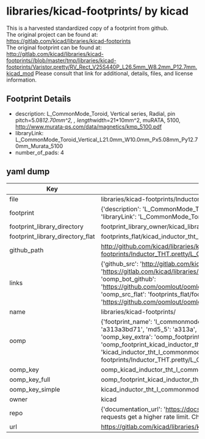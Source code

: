# libraries/kicad-footprints/ by kicad  
This is a harvested standardized copy of a footprint from github.  
The original project can be found at:  
https://gitlab.com/kicad/libraries/kicad-footprints  
The original footprint can be found at:
http://gitlab.com/kicad/libraries/kicad-footprints//blob/master/tmp/libraries/kicad-footprints/Varistor.pretty/RV_Rect_V25S440P_L26.5mm_W8.2mm_P12.7mm.kicad_mod
Please consult that link for additional, details, files, and license information.  
## Footprint Details
* description: L_CommonMode_Toroid, Vertical series, Radial, pin pitch=5.08*12.70mm^2, , length*width=21*10mm^2, muRATA, 5100, http://www.murata-ps.com/data/magnetics/kmp_5100.pdf  
* libraryLink: L_CommonMode_Toroid_Vertical_L21.0mm_W10.0mm_Px5.08mm_Py12.70mm_Murata_5100  
* number_of_pads: 4  
## yaml dump  
| Key | Value |  
| --- | --- |  
| file | libraries/kicad-footprints/Inductor_THT.pretty/L_CommonMode_Toroid_Vertical_L21.0mm_W10.0mm_Px5.08mm_Py12.70mm_Murata_5100.kicad_mod |  
| footprint | {'description': 'L_CommonMode_Toroid, Vertical series, Radial, pin pitch=5.08*12.70mm^2, , length*width=21*10mm^2, muRATA, 5100, http://www.murata-ps.com/data/magnetics/kmp_5100.pdf', 'libraryLink': 'L_CommonMode_Toroid_Vertical_L21.0mm_W10.0mm_Px5.08mm_Py12.70mm_Murata_5100', 'number_of_pads': 4} |  
| footprint_library_directory | footprint_library_owner/kicad_libraries/kicad-footprints/ |  
| footprint_library_directory_flat | footprints_flat/kicad_inductor_tht_l_commonmode_toroid_vertical_l21_0mm_w10_0mm_px5_08mm_py12_70mm_murata_5100/working |  
| github_path | http://github.com/kicad/libraries/kicad-footprints//blob/master/tmp/libraries/kicad-footprints/Inductor_THT.pretty/L_CommonMode_Toroid_Vertical_L21.0mm_W10.0mm_Px5.08mm_Py12.70mm_Murata_5100.kicad_mod |  
| links | {'github_src': 'http://gitlab.com/kicad/libraries/kicad-footprints//blob/master/tmp/libraries/kicad-footprints/Varistor.pretty/RV_Rect_V25S440P_L26.5mm_W8.2mm_P12.7mm.kicad_mod', 'github_src_repo': 'https://gitlab.com/kicad/libraries/kicad-footprints', 'oomp_bot': 'footprints/kicad_inductor_tht_l_commonmode_toroid_vertical_l21_0mm_w10_0mm_px5_08mm_py12_70mm_murata_5100/working', 'oomp_bot_github': 'https://github.com/oomlout/oomlout_oomp_footprint_bot/tree/main/footprints/kicad_inductor_tht_l_commonmode_toroid_vertical_l21_0mm_w10_0mm_px5_08mm_py12_70mm_murata_5100/working', 'oomp_src_flat': 'footprints_flat/footprints_flat/kicad_inductor_tht_l_commonmode_toroid_vertical_l21_0mm_w10_0mm_px5_08mm_py12_70mm_murata_5100/working', 'oomp_src_flat_github': 'https://github.com/oomlout/oomlout_oomp_footprint_src/tree/main/footprints_flat/kicad_inductor_tht_l_commonmode_toroid_vertical_l21_0mm_w10_0mm_px5_08mm_py12_70mm_murata_5100/working'} |  
| name | libraries/kicad-footprints/ |  
| oomp | {'footprint_name': 'l_commonmode_toroid_vertical_l21_0mm_w10_0mm_px5_08mm_py12_70mm_murata_5100', 'library_name': 'inductor_tht', 'md5': 'a313a3bd711281c1c514a3a885da7d21', 'md5_10': 'a313a3bd71', 'md5_5': 'a313a', 'md5_6': 'a313a3', 'oomp_key': 'oomp_kicad_inductor_tht_l_commonmode_toroid_vertical_l21_0mm_w10_0mm_px5_08mm_py12_70mm_murata_5100', 'oomp_key_extra': 'oomp_footprint_kicad_inductor_tht_l_commonmode_toroid_vertical_l21_0mm_w10_0mm_px5_08mm_py12_70mm_murata_5100', 'oomp_key_full': 'oomp_footprint_kicad_inductor_tht_l_commonmode_toroid_vertical_l21_0mm_w10_0mm_px5_08mm_py12_70mm_murata_5100_a313a3', 'oomp_key_simple': 'kicad_inductor_tht_l_commonmode_toroid_vertical_l21_0mm_w10_0mm_px5_08mm_py12_70mm_murata_5100', 'original_filename': 'libraries/kicad-footprints/Inductor_THT.pretty/L_CommonMode_Toroid_Vertical_L21.0mm_W10.0mm_Px5.08mm_Py12.70mm_Murata_5100.kicad_mod', 'owner_name': 'kicad'} |  
| oomp_key | oomp_kicad_inductor_tht_l_commonmode_toroid_vertical_l21_0mm_w10_0mm_px5_08mm_py12_70mm_murata_5100 |  
| oomp_key_full | oomp_footprint_kicad_inductor_tht_l_commonmode_toroid_vertical_l21_0mm_w10_0mm_px5_08mm_py12_70mm_murata_5100 |  
| oomp_key_simple | kicad_inductor_tht_l_commonmode_toroid_vertical_l21_0mm_w10_0mm_px5_08mm_py12_70mm_murata_5100 |  
| owner | kicad |  
| repo | {'documentation_url': 'https://docs.github.com/rest/overview/resources-in-the-rest-api#rate-limiting', 'message': "API rate limit exceeded for 84.66.173.59. (But here's the good news: Authenticated requests get a higher rate limit. Check out the documentation for more details.)"} |  
| url | https://gitlab.com/kicad/libraries/kicad-footprints |  

